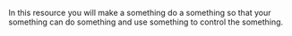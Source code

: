 In this resource you will make a something do a something so that your something can do something and use something to control the something.
